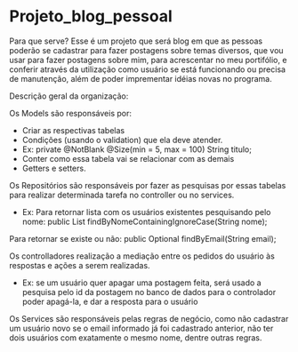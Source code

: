 # Projeto_blog_pessoal

Para que serve?
  Esse é um projeto que será blog em que as pessoas poderão se cadastrar para fazer postagens sobre temas diversos, que vou usar para fazer postagens sobre mim, para acrescentar 
  no meu portifólio, e conferir através da utilização como usuário se está funcionando ou precisa de manutenção, além de poder imprementar idéias novas no programa.

Descrição geral da organização:

 Os Models são responsáveis por:
- Criar as respectivas tabelas
- Condições (usando o validation) que ela deve atender.
- Ex: private @NotBlank @Size(min = 5, max = 100) String titulo;
- Conter como essa tabela vai se relacionar com as demais
- Getters e setters.


 Os Repositórios são responsáveis por fazer as pesquisas por essas tabelas para realizar determinada tarefa no controller ou no services.
 - Ex: Para retornar lista com os usuários existentes pesquisando pelo nome:
 public List<Usuario> findByNomeContainingIgnoreCase(String nome);
  
 Para retornar se existe ou não:
 public Optional<Usuario> findByEmail(String email);

 Os controlladores realização a mediação entre os pedidos do usuário às respostas e ações a serem realizadas.
  - Ex: se um usuário quer apagar uma postagem feita, será usado a pesquisa pelo id da postagem no banco de dados para o controlador poder     apagá-la, e dar a resposta para o usuário

  Os Services são responsáveis pelas regras de negócio, como não cadastrar um usuário novo se o email informado já foi cadastrado anterior,   não ter dois usuários com exatamente o mesmo nome, dentre outras regras.
  
